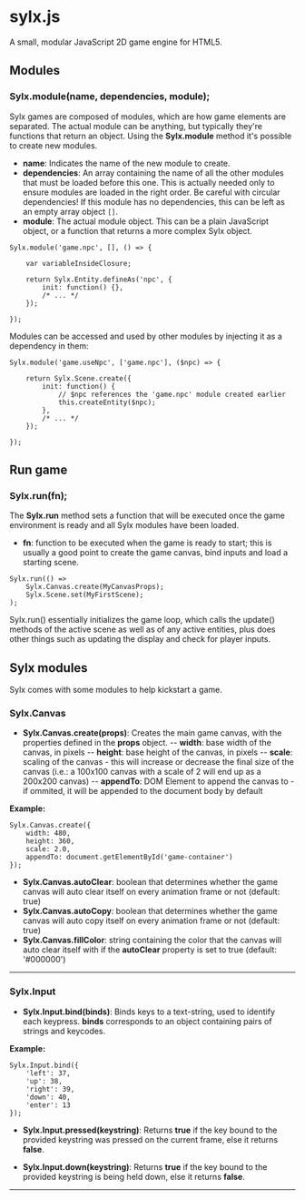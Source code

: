 # sylx.js

A small, modular JavaScript 2D game engine for HTML5.

## Modules

### Sylx.module(name, dependencies, module);

Sylx games are composed of modules, which are how game elements are separated. The actual module can be anything, but typically they're functions that return an object. Using the **Sylx.module** method it's possible to create new modules.

- **name**: Indicates the name of the new module to create.
- **dependencies**: An array containing the name of all the other modules that must be loaded before this one. This is actually needed only to ensure modules are loaded in the right order. Be careful with circular dependencies! If this module has no dependencies, this can be left as an empty array object `[]`.
- **module**: The actual module object. This can be a plain JavaScript object, or a function that returns a more complex Sylx object.

````
Sylx.module('game.npc', [], () => {

	var variableInsideClosure;

	return Sylx.Entity.defineAs('npc', {
		init: function() {},
		/* ... */
	});

});
````

Modules can be accessed and used by other modules by injecting it as a dependency in them:

````
Sylx.module('game.useNpc', ['game.npc'], ($npc) => {

	return Sylx.Scene.create({
		init: function() {
			// $npc references the 'game.npc' module created earlier
			this.createEntity($npc);
		},
		/* ... */
	});

});
````

## Run game

### Sylx.run(fn);

The **Sylx.run** method sets a function that will be executed once the game environment is ready and all Sylx modules have been loaded.

- **fn**: function to be executed when the game is ready to start; this is usually a good point to create the game canvas, bind inputs and load a starting scene.

````
Sylx.run(() =>
	Sylx.Canvas.create(MyCanvasProps);
	Sylx.Scene.set(MyFirstScene);
);
````

Sylx.run() essentially initializes the game loop, which calls the update() methods of the active scene as well as of any active entities, plus does other things such as updating the display and check for player inputs.

## Sylx modules

Sylx comes with some modules to help kickstart a game.

### Sylx.Canvas

- **Sylx.Canvas.create(props)**: Creates the main game canvas, with the properties defined in the **props** object.
-- **width**: base width of the canvas, in pixels
-- **height**: base height of the canvas, in pixels
-- **scale**: scaling of the canvas - this will increase or decrease the final size of the canvas (i.e.: a 100x100 canvas with a scale of 2 will end up as a 200x200 canvas)
-- **appendTo**: DOM Element to append the canvas to - if ommited, it will be appended to the document body by default

**Example:**
````
Sylx.Canvas.create({
	width: 480,
	height: 360,
	scale: 2.0,
	appendTo: document.getElementById('game-container')
});
````

- **Sylx.Canvas.autoClear**: boolean that determines whether the game canvas will auto clear itself on every animation frame or not (default: true)
- **Sylx.Canvas.autoCopy**: boolean that determines whether the game canvas will auto copy itself on every animation frame or not (default: true)
- **Sylx.Canvas.fillColor**: string containing the color that the canvas will auto clear itself with if the **autoClear** property is set to true (default: '#000000')

___

### Sylx.Input

- **Sylx.Input.bind(binds)**: Binds keys to a text-string, used to identify each keypress. **binds** corresponds to an object containing pairs of strings and keycodes.

**Example:**
````
Sylx.Input.bind({
	'left': 37,
	'up': 38,
	'right': 39,
	'down': 40,
	'enter': 13
});
````

- **Sylx.Input.pressed(keystring)**: Returns **true** if the key bound to the provided keystring was pressed on the current frame, else it returns **false**.

- **Sylx.Input.down(keystring)**: Returns **true** if the key bound to the provided keystring is being held down, else it returns **false**.

___




